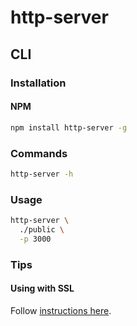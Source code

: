 # http-server

## CLI

### Installation

#### NPM

```sh
npm install http-server -g
```

### Commands

```sh
http-server -h
```

### Usage

```sh
http-server \
  ./public \
  -p 3000
```

### Tips

#### Using with SSL

Follow [instructions here](/mkcert.md#http-server).
